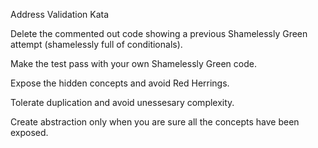 Address Validation Kata

Delete the commented out code showing a previous Shamelessly Green attempt (shamelessly full of conditionals).

Make the test pass with your own Shamelessly Green code.

Expose the hidden concepts and avoid Red Herrings.

Tolerate duplication and avoid unessesary complexity.

Create abstraction only when you are sure all the concepts have been exposed.